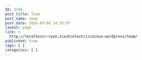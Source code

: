 ```yaml
---
ID: 3748
post_title: Team
post_name: team
post_date: 2018-09-08 14:35:07
layout: page
link: >
  http://localhost/~ryan.zcash/electriccoinco-wordpress/team/
published: true
tags: [ ]
categories: [ ]
---
```

